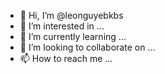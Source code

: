 - 👋 Hi, I’m @leonguyebkbs
- 👀 I’m interested in ...
- 🌱 I’m currently learning ...
- 💞️ I’m looking to collaborate on ...
- 📫 How to reach me ...

<!---
leonguyebkbs/leonguyebkbs is a ✨ special ✨ repository because its `README.md` (this file) appears on your GitHub profile.
You can click the Preview link to take a look at your changes.
--->
